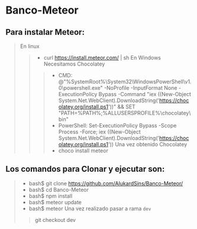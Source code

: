 # Banco-Meteor

## Para instalar Meteor:
> En linux
>> + curl https://install.meteor.com/ | sh
> En Windows
>> Necesitamos Chocolatey
>>>+ CMD: @"%SystemRoot%\System32\WindowsPowerShell\v1.0\powershell.exe" -NoProfile -InputFormat None -ExecutionPolicy Bypass -Command "iex ((New-Object System.Net.WebClient).DownloadString('https://chocolatey.org/install.ps1'))" && SET "PATH=%PATH%;%ALLUSERSPROFILE%\chocolatey\bin"
>>>+ PowerShell: Set-ExecutionPolicy Bypass -Scope Process -Force; iex ((New-Object System.Net.WebClient).DownloadString('https://chocolatey.org/install.ps1'))
>> Una vez obtenido Chocolatey
>>>+ choco install meteor

## Los comandos para Clonar y ejecutar son:
>+ bash$ git clone https://github.com/AlukardSins/Banco-Meteor/
>+ bash$ cd Banco-Meteor
>+ bash$ npm install
>+ bash$ meteor update
>+ bash$ meteor
> Una vez realizado pasar a rama `dev`
>> git checkout dev